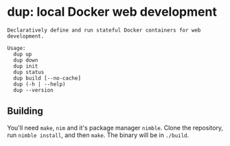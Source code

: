 # dup: local Docker web development

```
Declaratively define and run stateful Docker containers for web development.

Usage:
  dup up
  dup down
  dup init
  dup status
  dup build [--no-cache]
  dup (-h | --help)
  dup --version
```

## Building

You'll need `make`, `nim` and it's package manager `nimble`. Clone the repository, run `nimble install`, and then `make`. The binary will be in `./build`.

